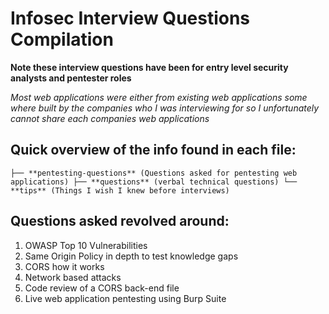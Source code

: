 # Infosec Interview Questions Compilation

**Note these interview questions have been for entry level security analysts and pentester roles**

*Most web applications were either from existing web applications some where built by the companies who I was interviewing for so I unfortunately cannot share each companies web applications*


## Quick overview of the info found in each file:
`
├── **pentesting-questions** (Questions asked for pentesting web applications)
├── **questions** (verbal technical questions)
└── **tips** (Things I wish I knew before interviews)
`

## Questions asked revolved around:

1. OWASP Top 10 Vulnerabilities 
2. Same Origin Policy in depth to test knowledge gaps
3. CORS how it works
4. Network based attacks
5. Code review of a CORS back-end file
6. Live web application pentesting using Burp Suite 


